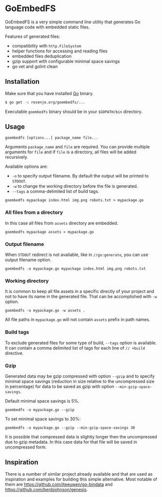 # GoEmbedFS

GoEmbedFS is a very simple command line utility that generates Go language code
with embedded static files.

Features of generated files:

- compatibility with `http.FileSystem`
- helper functions for accessing and reading files
- embedded files deduplication
- gzip support with configurable minimal space savings
- go vet and golint clean


## Installation

Make sure that you have installed [Go](https://golang.org/) binary.

```sh
$ go get -u resenje.org/goembedfs/...
```

Executable `goembedfs` binary should be in your `$GOPATH/bin` directory.


## Usage

```
goembedfs [options...] package_name file...
```

Arguments `package_name` and `file` are required. You can provide multiple
arguments for `file` and if `file` is a directory, all files will be added
recursively.

Available options are:

- `-o` to specify output filename. By default the output will be printed to `STDOUT`.
- `-w` to change the working directory before the file is generated.
- `--tags` a comma-delimited list of build tags.

```
goembedfs mypackage index.html img.png robots.txt > mypackage.go
```

### All files from a directory

In this case all files from `assets` directory are embedded.

```
goembedfs mypackage assets > mypackage.go
```


### Output filename

When `STDOUT` redirect is not available, like in `//go:generate`, you can use
output filename option.

```
goembedfs -o mypackage.go mypackage index.html img.png robots.txt
```


### Working directory

It is common to keep all file assets in a specific directly of your project
and not to have its name in the generated file. That can be
accomplished with `-w` option.

```
goembedfs -o mypackage.go -w assets .
```

All file paths in `mypackage.go` will not contain `assets` prefix in path names.


### Build tags

To exclude generated files for some type of build, `--tags` option is available.
It can contain a comma delimited list of tags for each line of `// +build` directive.


### Gzip

Generated data may be gzip compressed with option `--gzip` and to specify minimal
space savings (reduction in size relative to the uncompressed size in percentage)
for data to be saved as gzip with option `--min-gzip-space-savings`.

Default minimal space savings is 5%.

```
goembedfs -o mypackage.go --gzip
```

To set minimal space savings to 30%:

```
goembedfs -o mypackage.go --gzip --min-gzip-space-savings 30
```

It is possible that compressed data is slightly longer then the uncompressed due to
gzip metadata. In this case data for that file will be saved in uncompressed form.


## Inspiration

There is a number of similar project already available and that are used as inspiration
and examples for building this simple alternative. Most notable of them are
https://github.com/jteeuwen/go-bindata and https://github.com/benbjohnson/genesis.
